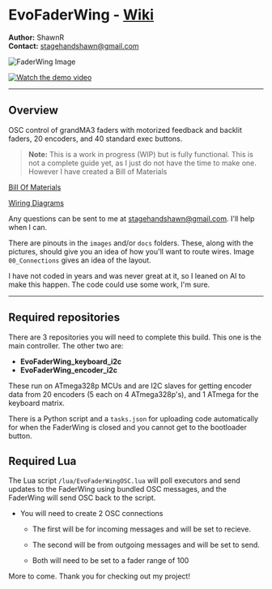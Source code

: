 # EvoFaderWing - [Wiki](https://github.com/stagehandshawn/EvoFaderWing/wiki)

**Author:** ShawnR  
**Contact:** [stagehandshawn@gmail.com](mailto:stagehandshawn@gmail.com)

![FaderWing Image](https://github.com/stagehandshawn/EvoFaderWing/blob/main/docs/images/faderwing.jpg)

[![Watch the demo video](https://img.youtube.com/vi/fbl81pGS5f4/0.jpg)](https://youtu.be/fbl81pGS5f4)

---

## Overview

OSC control of grandMA3 faders with motorized feedback and backlit faders, 20 encoders, and 40 standard exec buttons.

> **Note:** This is a work in progress (WIP) but is fully functional. This is not a complete guide yet, as I just do not have the time to make one. However I have created a Bill of Materials

[Bill Of Materials](https://github.com/stagehandshawn/EvoFaderWing/wiki/Bill-of-materials)

[Wiring Diagrams](https://github.com/stagehandshawn/EvoFaderWing/wiki/Wiring-Diagrams)

Any questions can be sent to me at [stagehandshawn@gmail.com](mailto:stagehandshawn@gmail.com). I'll help when I can.

There are pinouts in the `images` and/or `docs` folders. These, along with the pictures, should give you an idea of how you'll want to route wires.
Image `00_Connections` gives an idea of the layout.

I have not coded in years and was never great at it, so I leaned on AI to make this happen. The code could use some work, I'm sure.

---

## Required repositories

There are 3 repositories you will need to complete this build. This one is the main controller. The other two are:

- **EvoFaderWing_keyboard_i2c**
- **EvoFaderWing_encoder_i2c**

These run on ATmega328p MCUs and are I2C slaves for getting encoder data from 20 encoders (5 each on 4 ATmega328p's), and 1 ATmega for the keyboard matrix.

There is a Python script and a `tasks.json` for uploading code automatically for when the FaderWing is closed and you cannot get to the bootloader button.

## Required Lua

The Lua script `/lua/EvoFaderWingOSC.lua` will poll executors and send updates to the FaderWing using bundled OSC messages, and the FaderWing will send OSC back to the script.

- You will need to create 2 OSC connections
  - The first will be for incoming messages and will be set to recieve.
  - The second will be from outgoing messages and will be set to send.

  - Both will need to be set to a fader range of 100

More to come. Thank you for checking out my project!
